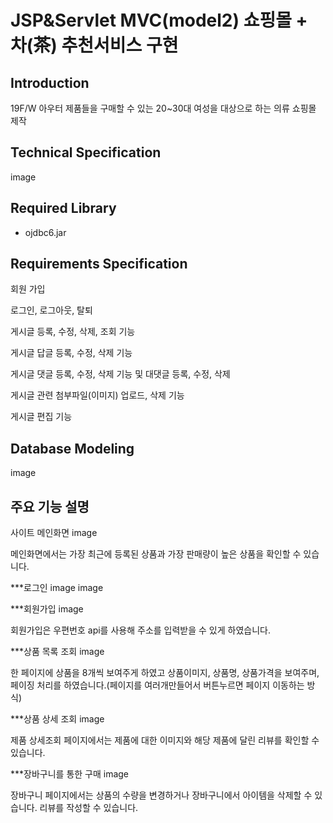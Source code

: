 # JSP&Servlet MVC(model2) 쇼핑몰 + 차(茶) 추천서비스 구현

## Introduction
19F/W 아우터 제품들을 구매할 수 있는 20~30대 여성을 대상으로 하는 의류 쇼핑몰 제작


## Technical Specification
image


## Required Library

- ojdbc6.jar


## Requirements Specification
회원 가입

로그인, 로그아웃, 탈퇴

게시글 등록, 수정, 삭제, 조회 기능

게시글 답글 등록, 수정, 삭제 기능

게시글 댓글 등록, 수정, 삭제 기능 및 대댓글 등록, 수정, 삭제

게시글 관련 첨부파일(이미지) 업로드, 삭제 기능

게시글 편집 기능


## Database Modeling
image


## 주요 기능 설명
사이트 메인화면
image

메인화면에서는 가장 최근에 등록된 상품과 가장 판매량이 높은 상품을 확인할 수 있습니다.



***로그인
image image


***회원가입
image

회원가입은 우편번호 api를 사용해 주소를 입력받을 수 있게 하였습니다.



***상품 목록 조회
image

한 페이지에 상품을 8개씩 보여주게 하였고
상품이미지, 상품명, 상품가격을 보여주며, 페이징 처리를 하였습니다.(페이지를 여러개만들어서 버튼누르면 페이지 이동하는 방식)



***상품 상세 조회
image

제품 상세조회 페이지에서는 제품에 대한 이미지와 해당 제품에 달린 리뷰를 확인할 수 있습니다.



***장바구니를 통한 구매
image

장바구니 페이지에서는 상품의 수량을 변경하거나 장바구니에서 아이템을 삭제할 수 있습니다.  리뷰를 작성할 수 있습니다.


